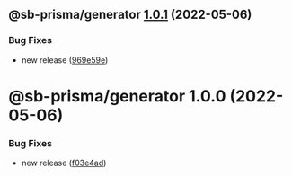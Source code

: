 ## @sb-prisma/generator [1.0.1](https://github.com/aiji42/sb-prisma/compare/@sb-prisma/generator@1.0.0...@sb-prisma/generator@1.0.1) (2022-05-06)


### Bug Fixes

* new release ([969e59e](https://github.com/aiji42/sb-prisma/commit/969e59ebe0abe14011fd42386276473f9268c3c8))

# @sb-prisma/generator 1.0.0 (2022-05-06)


### Bug Fixes

* new release ([f03e4ad](https://github.com/aiji42/sb-prisma/commit/f03e4ad1e035df05607f44e73b5e8480bcff124d))
